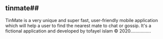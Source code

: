 ## tinmate##
TinMate is a very unique and super fast, user-friendly mobile application which will help a user to find the nearest mate to chat or gossip. It's a fictional application and developed by tofayel islam © 2020................
